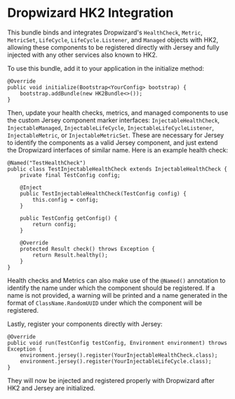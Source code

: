 # Dropwizard HK2 Integration

This bundle binds and integrates Dropwizard's `HealthCheck`, `Metric`, `MetricSet`, `LifeCycle`, `LifeCycle.Listener`, and `Managed`
objects with HK2, allowing these components to be registered directly with Jersey and fully injected with any other services also known to
HK2.

To use this bundle, add it to your application in the initialize method:

    @Override
    public void initialize(Bootstrap<YourConfig> bootstrap) {
        bootstrap.addBundle(new HK2Bundle<>());
    }

Then, update your health checks, metrics, and managed components to use the custom Jersey component marker interfaces:
`InjectableHealthCheck`, `InjectableManaged`, `InjectableLifeCycle`, `InjectableLifeCycleListener`, `InjectableMetric`, or
`InjectableMetricSet`. These are necessary for Jersey to identify the components as a valid Jersey component, and just extend the
Dropwizard interfaces of similar name. Here is an example health check:

    @Named("TestHealthCheck")
    public class TestInjectableHealthCheck extends InjectableHealthCheck {
        private final TestConfig config;

        @Inject
        public TestInjectableHealthCheck(TestConfig config) {
            this.config = config;
        }

        public TestConfig getConfig() {
            return config;
        }

        @Override
        protected Result check() throws Exception {
            return Result.healthy();
        }
    }

Health checks and Metrics can also make use of the `@Named()` annotation to identify the name under which the component should be
registered. If a name is not provided, a warning will be printed and a name generated in the format of `ClassName.RandomUUID` under which
the component will be registered.

Lastly, register your components directly with Jersey:

    @Override
    public void run(TestConfig testConfig, Environment environment) throws Exception {
        environment.jersey().register(YourInjectableHealthCheck.class);
        environment.jersey().register(YourInjectableLifeCycle.class);
    }

They will now be injected and registered properly with Dropwizard after HK2 and Jersey are initialized.
